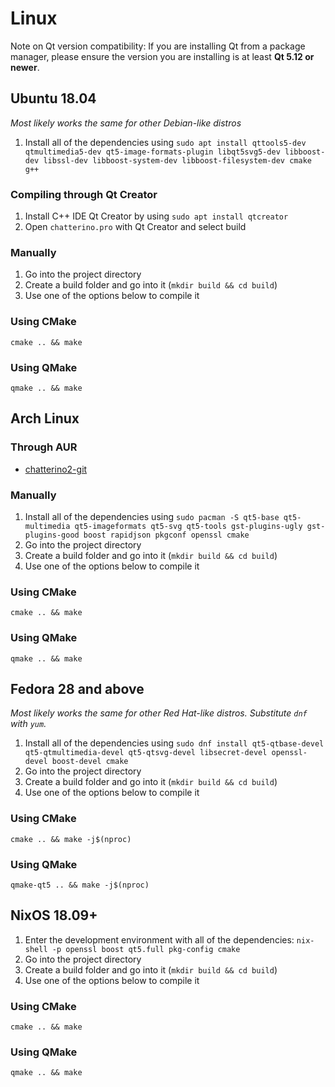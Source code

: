 # Linux

Note on Qt version compatibility: If you are installing Qt from a package manager, please ensure the version you are installing is at least **Qt 5.12 or newer**.

## Ubuntu 18.04

_Most likely works the same for other Debian-like distros_

1. Install all of the dependencies using `sudo apt install qttools5-dev qtmultimedia5-dev qt5-image-formats-plugin libqt5svg5-dev libboost-dev libssl-dev libboost-system-dev libboost-filesystem-dev cmake g++`

### Compiling through Qt Creator

1. Install C++ IDE Qt Creator by using `sudo apt install qtcreator`
1. Open `chatterino.pro` with Qt Creator and select build

### Manually

1. Go into the project directory
1. Create a build folder and go into it (`mkdir build && cd build`)
1. Use one of the options below to compile it

### Using CMake

`cmake .. && make`

### Using QMake

`qmake .. && make`

## Arch Linux

### Through AUR

- [chatterino2-git](https://aur.archlinux.org/packages/chatterino2-git/)

### Manually

1. Install all of the dependencies using `sudo pacman -S qt5-base qt5-multimedia qt5-imageformats qt5-svg qt5-tools gst-plugins-ugly gst-plugins-good boost rapidjson pkgconf openssl cmake`
1. Go into the project directory
1. Create a build folder and go into it (`mkdir build && cd build`)
1. Use one of the options below to compile it

### Using CMake

`cmake .. && make`

### Using QMake

`qmake .. && make`

## Fedora 28 and above

_Most likely works the same for other Red Hat-like distros. Substitute `dnf` with `yum`._

1. Install all of the dependencies using `sudo dnf install qt5-qtbase-devel qt5-qtmultimedia-devel qt5-qtsvg-devel libsecret-devel openssl-devel boost-devel cmake`
1. Go into the project directory
1. Create a build folder and go into it (`mkdir build && cd build`)
1. Use one of the options below to compile it

### Using CMake

`cmake .. && make -j$(nproc)`

### Using QMake

`qmake-qt5 .. && make -j$(nproc)`

## NixOS 18.09+

1. Enter the development environment with all of the dependencies: `nix-shell -p openssl boost qt5.full pkg-config cmake`
1. Go into the project directory
1. Create a build folder and go into it (`mkdir build && cd build`)
1. Use one of the options below to compile it

### Using CMake

`cmake .. && make`

### Using QMake

`qmake .. && make`
